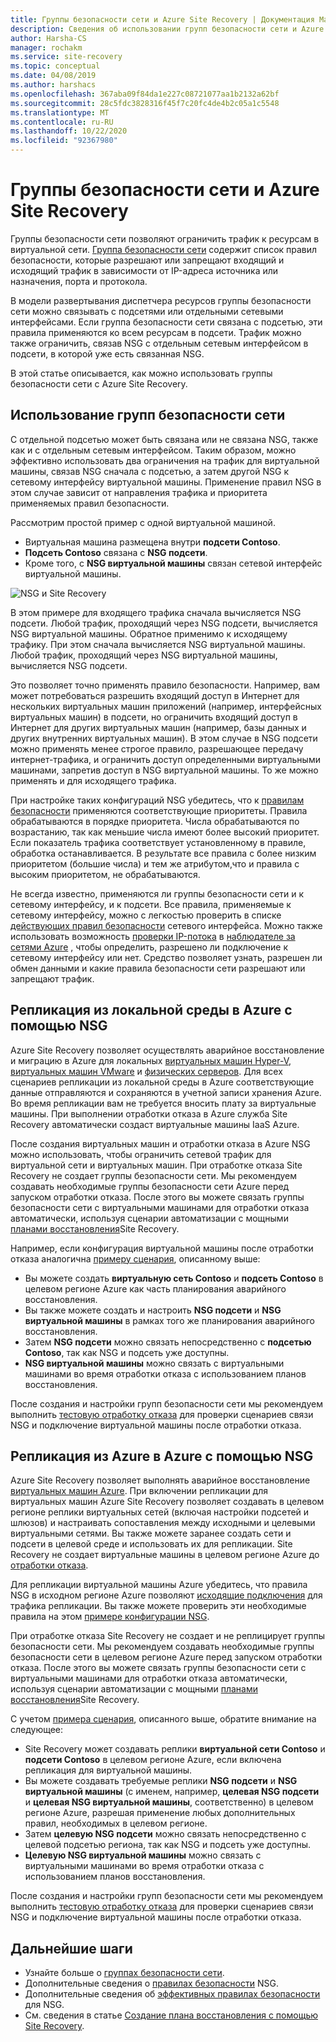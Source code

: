 ```yaml
---
title: Группы безопасности сети и Azure Site Recovery | Документация Майкрософт
description: Сведения об использовании групп безопасности сети и Azure Site Recovery для аварийного восстановления и миграции.
author: Harsha-CS
manager: rochakm
ms.service: site-recovery
ms.topic: conceptual
ms.date: 04/08/2019
ms.author: harshacs
ms.openlocfilehash: 367aba09f84da1e227c08721077aa1b2132a62bf
ms.sourcegitcommit: 28c5fdc3828316f45f7c20fc4de4b2c05a1c5548
ms.translationtype: MT
ms.contentlocale: ru-RU
ms.lasthandoff: 10/22/2020
ms.locfileid: "92367980"
---
```

# <a name="network-security-groups-with-azure-site-recovery"></a>Группы безопасности сети и Azure Site Recovery

Группы безопасности сети позволяют ограничить трафик к ресурсам в виртуальной сети. [Группа безопасности сети](../virtual-network/network-security-groups-overview.md#network-security-groups) содержит список правил безопасности, которые разрешают или запрещают входящий и исходящий трафик в зависимости от IP-адреса источника или назначения, порта и протокола.

В модели развертывания диспетчера ресурсов группы безопасности сети можно связывать с подсетями или отдельными сетевыми интерфейсами. Если группа безопасности сети связана с подсетью, эти правила применяются ко всем ресурсам в подсети. Трафик можно также ограничить, связав NSG с отдельным сетевым интерфейсом в подсети, в которой уже есть связанная NSG.

В этой статье описывается, как можно использовать группы безопасности сети с Azure Site Recovery.

## <a name="using-network-security-groups"></a>Использование групп безопасности сети

С отдельной подсетью может быть связана или не связана NSG, также как и с отдельным сетевым интерфейсом. Таким образом, можно эффективно использовать два ограничения на трафик для виртуальной машины, связав NSG сначала с подсетью, а затем другой NSG к сетевому интерфейсу виртуальной машины. Применение правил NSG в этом случае зависит от направления трафика и приоритета применяемых правил безопасности.

Рассмотрим простой пример с одной виртуальной машиной.
-    Виртуальная машина размещена внутри **подсети Contoso**.
-    **Подсеть Contoso** связана с **NSG подсети**.
-    Кроме того, с **NSG виртуальной машины** связан сетевой интерфейс виртуальной машины.

![NSG и Site Recovery](./media/concepts-network-security-group-with-site-recovery/site-recovery-with-network-security-group.png)

В этом примере для входящего трафика сначала вычисляется NSG подсети. Любой трафик, проходящий через NSG подсети, вычисляется NSG виртуальной машины. Обратное применимо к исходящему трафику. При этом сначала вычисляется NSG виртуальной машины. Любой трафик, проходящий через NSG виртуальной машины, вычисляется NSG подсети.

Это позволяет точно применять правило безопасности. Например, вам может потребоваться разрешить входящий доступ в Интернет для нескольких виртуальных машин приложений (например, интерфейсных виртуальных машин) в подсети, но ограничить входящий доступ в Интернет для других виртуальных машин (например, базы данных и других внутренних виртуальных машин). В этом случае в NSG подсети можно применять менее строгое правило, разрешающее передачу интернет-трафика, и ограничить доступ определенными виртуальными машинами, запретив доступ в NSG виртуальной машины. То же можно применять и для исходящего трафика.

При настройке таких конфигураций NSG убедитесь, что к [правилам безопасности](../virtual-network/network-security-groups-overview.md#security-rules) применяются соответствующие приоритеты. Правила обрабатываются в порядке приоритета. Числа обрабатываются по возрастанию, так как меньшие числа имеют более высокий приоритет. Если показатель трафика соответствует установленному в правиле, обработка останавливается. В результате все правила с более низким приоритетом (большие числа) и тем же атрибутом,что и правила с высоким приоритетом, не обрабатываются.

Не всегда известно, применяются ли группы безопасности сети и к сетевому интерфейсу, и к подсети. Все правила, применяемые к сетевому интерфейсу, можно с легкостью проверить в списке [действующих правил безопасности](../virtual-network/virtual-network-network-interface.md#view-effective-security-rules) сетевого интерфейса. Можно также использовать возможность [проверки IP-потока](../network-watcher/diagnose-vm-network-traffic-filtering-problem.md) в [наблюдателе за сетями Azure](../network-watcher/network-watcher-monitoring-overview.md) , чтобы определить, разрешено ли подключение к сетевому интерфейсу или нет. Средство позволяет узнать, разрешен ли обмен данными и какие правила безопасности сети разрешают или запрещают трафик.

## <a name="on-premises-to-azure-replication-with-nsg"></a>Репликация из локальной среды в Azure с помощью NSG

Azure Site Recovery позволяет осуществлять аварийное восстановление и миграцию в Azure для локальных [виртуальных машин Hyper-V](hyper-v-azure-architecture.md), [виртуальных машин VMware](vmware-azure-architecture.md) и [физических серверов](physical-azure-architecture.md). Для всех сценариев репликации из локальной среды в Azure соответствующие данные отправляются и сохраняются в учетной записи хранения Azure. Во время репликации вам не требуется вносить плату за виртуальные машины. При выполнении отработки отказа в Azure служба Site Recovery автоматически создаст виртуальные машины IaaS Azure.

После создания виртуальных машин и отработки отказа в Azure NSG можно использовать, чтобы ограничить сетевой трафик для виртуальной сети и виртуальных машин. При отработке отказа Site Recovery не создает группы безопасности сети. Мы рекомендуем создавать необходимые группы безопасности сети Azure перед запуском отработки отказа. После этого вы можете связать группы безопасности сети с виртуальными машинами для отработки отказа автоматически, используя сценарии автоматизации с мощными [планами восстановления](site-recovery-create-recovery-plans.md)Site Recovery.

Например, если конфигурация виртуальной машины после отработки отказа аналогична [примеру сценария](concepts-network-security-group-with-site-recovery.md#using-network-security-groups), описанному выше:
-    Вы можете создать **виртуальную сеть Contoso** и **подсеть Contoso** в целевом регионе Azure как часть планирования аварийного восстановления.
-    Вы также можете создать и настроить **NSG подсети** и **NSG виртуальной машины** в рамках того же планирования аварийного восстановления.
-    Затем **NSG подсети** можно связать непосредственно с **подсетью Contoso**, так как NSG и подсеть уже доступны.
-    **NSG виртуальной машины** можно связать с виртуальными машинами во время отработки отказа с использованием планов восстановления.

После создания и настройки групп безопасности сети мы рекомендуем выполнить [тестовую отработку отказа](site-recovery-test-failover-to-azure.md) для проверки сценариев связи NSG и подключение виртуальной машины после отработки отказа.

## <a name="azure-to-azure-replication-with-nsg"></a>Репликация из Azure в Azure с помощью NSG

Azure Site Recovery позволяет выполнять аварийное восстановление [виртуальных машин Azure](azure-to-azure-architecture.md). При включении репликации для виртуальных машин Azure Site Recovery позволяет создавать в целевом регионе реплики виртуальных сетей (включая настройки подсетей и шлюзов) и настраивать сопоставления между исходными и целевыми виртуальными сетями. Вы также можете заранее создать сети и подсети в целевой среде и использовать их для репликации. Site Recovery не создает виртуальные машины в целевом регионе Azure до [отработки отказа](azure-to-azure-tutorial-failover-failback.md).

Для репликации виртуальной машины Azure убедитесь, что правила NSG в исходном регионе Azure позволяют [исходящие подключения](azure-to-azure-about-networking.md#outbound-connectivity-using-service-tags) для трафика репликации. Вы также можете проверить эти необходимые правила на этом [примере конфигурации NSG](azure-to-azure-about-networking.md#example-nsg-configuration).

При отработке отказа Site Recovery не создает и не реплицирует группы безопасности сети. Мы рекомендуем создавать необходимые группы безопасности сети в целевом регионе Azure перед запуском отработки отказа. После этого вы можете связать группы безопасности сети с виртуальными машинами для отработки отказа автоматически, используя сценарии автоматизации с мощными [планами восстановления](site-recovery-create-recovery-plans.md)Site Recovery.

С учетом [примера сценария](concepts-network-security-group-with-site-recovery.md#using-network-security-groups), описанного выше, обратите внимание на следующее:
-    Site Recovery может создавать реплики **виртуальной сети Contoso** и **подсети Contoso** в целевом регионе Azure, если включена репликация для виртуальной машины.
-    Вы можете создавать требуемые реплики **NSG подсети** и **NSG виртуальной машины** (с именем, например, **целевая NSG подсети** и **целевая NSG виртуальной машины**, соответственно) в целевом регионе Azure, разрешая применение любых дополнительных правил, необходимых в целевом регионе.
-    Затем **целевую NSG подсети** можно связать непосредственно с целевой подсетью региона, так как NSG и подсеть уже доступны.
-    **Целевую NSG виртуальной машины** можно связать с виртуальными машинами во время отработки отказа с использованием планов восстановления.

После создания и настройки групп безопасности сети мы рекомендуем выполнить [тестовую отработку отказа](azure-to-azure-tutorial-dr-drill.md) для проверки сценариев связи NSG и подключение виртуальной машины после отработки отказа.

## <a name="next-steps"></a>Дальнейшие шаги
-    Узнайте больше о [группах безопасности сети](../virtual-network/network-security-groups-overview.md#network-security-groups).
-    Дополнительные сведения о [правилах безопасности](../virtual-network/network-security-groups-overview.md#security-rules) NSG.
-    Дополнительные сведения об [эффективных правилах безопасности](../virtual-network/diagnose-network-traffic-filter-problem.md) для NSG.
-    См. сведения в статье [Создание плана восстановления с помощью Site Recovery](site-recovery-create-recovery-plans.md).